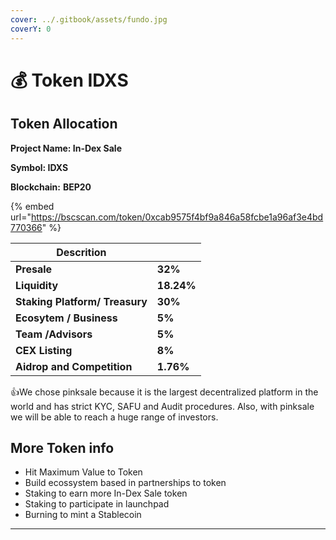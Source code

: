 ```yaml
---
cover: ../.gitbook/assets/fundo.jpg
coverY: 0
---
```


# 💰 Token IDXS

## **Token Allocation**

**Project Name: In-Dex Sale**

**Symbol: IDXS**

**Blockchain:** **BEP20**

{% embed url="https://bscscan.com/token/0xcab9575f4bf9a846a58fcbe1a96af3e4bd770366" %}

| Descrition                     |            |
| ------------------------------ | ---------- |
| **Presale**                    | **32%**    |
| **Liquidity**                  | **18.24%** |
| **Staking Platform/ Treasury** | **30%**    |
| **Ecosytem / Business**        | **5%**     |
| **Team /Advisors**             | **5%**     |
| **CEX Listing**                | **8%**     |
| **Aidrop and Competition**     | **1.76%**  |

:thumbsup:We chose pinksale because it is the largest decentralized platform in the world and has strict KYC, SAFU and Audit procedures. Also, with pinksale we will be able to reach a huge range of investors.

## **More Token info**

* Hit Maximum Value to Token
* Build ecossystem based in partnerships to token&#x20;
* Staking to earn more In-Dex Sale token&#x20;
* Staking to participate in launchpad
* Burning to mint a Stablecoin

****
